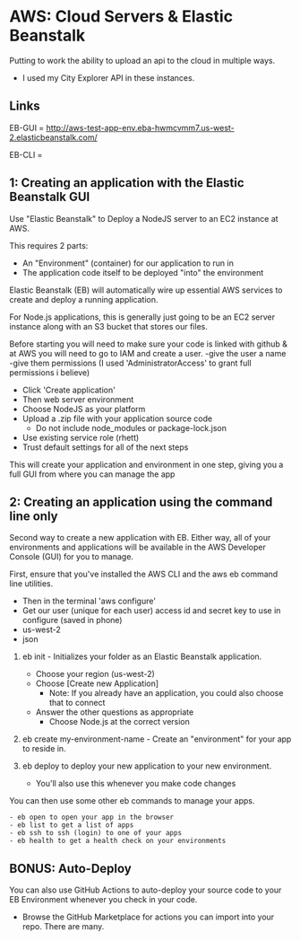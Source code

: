 # AWS: Cloud Servers & Elastic Beanstalk

Putting to work the ability to upload an api to the cloud in multiple ways.

* I used my City Explorer API in these instances.

## Links

EB-GUI = http://aws-test-app-env.eba-hwmcvmm7.us-west-2.elasticbeanstalk.com/

EB-CLI = 

## 1: Creating an application with the Elastic Beanstalk GUI

Use "Elastic Beanstalk" to Deploy a NodeJS server to an EC2 instance at AWS.

This requires 2 parts:

- An "Environment" (container) for our application to run in
- The application code itself to be deployed "into" the environment

Elastic Beanstalk (EB) will automatically wire up essential AWS services to create and deploy a running application.

For Node.js applications, this is generally just going to be an EC2 server instance along with an S3 bucket that stores our files.

Before starting you will need to make sure your code is linked with github & at AWS you will need to go to IAM and create a user.
-give the user a name
-give them permissions (I used 'AdministratorAccess' to grant full permissions i believe)

- Click 'Create application'
- Then web server environment
- Choose NodeJS as your platform
- Upload a .zip file with your application source code
    - Do not include node_modules or package-lock.json
- Use existing service role (rhett)
- Trust default settings for all of the next steps

This will create your application and environment in one step, giving you a full GUI from where you can manage the app

## 2: Creating an application using the command line only

Second way to create a new application with EB. Either way, all of your environments and applications will be available in the AWS Developer Console (GUI) for you to manage.

First, ensure that you've installed the AWS CLI and the aws eb command line utilities.
- Then in the terminal 'aws configure'
- Get our user (unique for each user) access id and secret key to use in configure (saved in phone)
- us-west-2
- json

1. eb init - Initializes your folder as an Elastic Beanstalk application.
    - Choose your region (us-west-2)
    - Choose [Create new Application]
        - Note: If you already have an application, you could also choose that to connect
    - Answer the other questions as appropriate
        - Choose Node.js at the correct version

2. eb create my-environment-name - Create an "environment" for your app to reside in.

3. eb deploy to deploy your new application to your new environment.
    - You'll also use this whenever you make code changes

You can then use some other eb commands to manage your apps.

    - eb open to open your app in the browser
    - eb list to get a list of apps
    - eb ssh to ssh (login) to one of your apps
    - eb health to get a health check on your environments

## BONUS: Auto-Deploy
You can also use GitHub Actions to auto-deploy your source code to your EB Environment whenever you check in your code.

- Browse the GitHub Marketplace for actions you can import into your repo. There are many.
